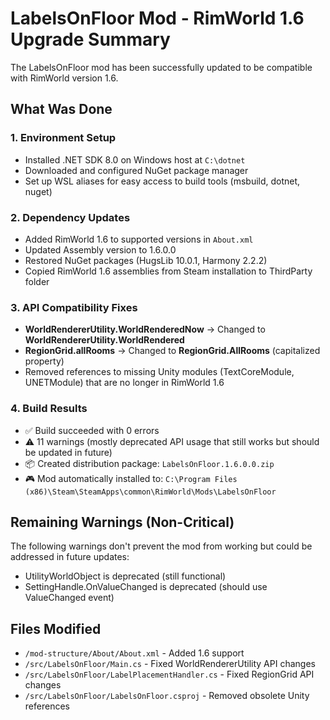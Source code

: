 # LabelsOnFloor Mod - RimWorld 1.6 Upgrade Summary

The LabelsOnFloor mod has been successfully updated to be compatible with RimWorld version 1.6.

## What Was Done

### 1. Environment Setup
- Installed .NET SDK 8.0 on Windows host at `C:\dotnet`
- Downloaded and configured NuGet package manager
- Set up WSL aliases for easy access to build tools (msbuild, dotnet, nuget)

### 2. Dependency Updates
- Added RimWorld 1.6 to supported versions in `About.xml`
- Updated Assembly version to 1.6.0.0
- Restored NuGet packages (HugsLib 10.0.1, Harmony 2.2.2)
- Copied RimWorld 1.6 assemblies from Steam installation to ThirdParty folder

### 3. API Compatibility Fixes
- **WorldRendererUtility.WorldRenderedNow** → Changed to **WorldRendererUtility.WorldRendered**
- **RegionGrid.allRooms** → Changed to **RegionGrid.AllRooms** (capitalized property)
- Removed references to missing Unity modules (TextCoreModule, UNETModule) that are no longer in RimWorld 1.6

### 4. Build Results
- ✅ Build succeeded with 0 errors
- ⚠️ 11 warnings (mostly deprecated API usage that still works but should be updated in future)
- 📦 Created distribution package: `LabelsOnFloor.1.6.0.0.zip`
- 🎮 Mod automatically installed to: `C:\Program Files (x86)\Steam\SteamApps\common\RimWorld\Mods\LabelsOnFloor`

## Remaining Warnings (Non-Critical)
The following warnings don't prevent the mod from working but could be addressed in future updates:
- UtilityWorldObject is deprecated (still functional)
- SettingHandle.OnValueChanged is deprecated (should use ValueChanged event)

## Files Modified
- `/mod-structure/About/About.xml` - Added 1.6 support
- `/src/LabelsOnFloor/Main.cs` - Fixed WorldRendererUtility API changes
- `/src/LabelsOnFloor/LabelPlacementHandler.cs` - Fixed RegionGrid API changes
- `/src/LabelsOnFloor/LabelsOnFloor.csproj` - Removed obsolete Unity references